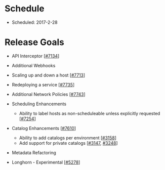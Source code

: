 # Schedule

* Scheduled: 2017-2-28

# Release Goals

* API Interceptor [[#7134](https://github.com/rancher/rancher/issues/7134)]

* Additional Webhooks
 * Scaling up and down a host [[#7713](https://github.com/rancher/rancher/issues/7713)]
 * Redeploying a service [[#7735](https://github.com/rancher/rancher/issues/7735)]

* Additional Network Policies [[#7743](https://github.com/rancher/rancher/issues/7743)]

* Scheduling Enhancements
  * Ability to label hosts as non-scheduleable unless explicitly requested [[#7254](https://github.com/rancher/rancher/issues/7254)]

* Catalog Enhancements [[#7610](https://github.com/rancher/rancher/issues/7610)]
  * Ability to add catalogs per environment [[#3158](https://github.com/rancher/rancher/issues/3158)]
  * Add support for private catalogs [[#3147](https://github.com/rancher/rancher/issues/3147), [#3248](https://github.com/rancher/rancher/issues/3248)]

* Metadata Refactoring 

* Longhorn - Experimental [[#5278](https://github.com/rancher/rancher/issues/5278)]
 